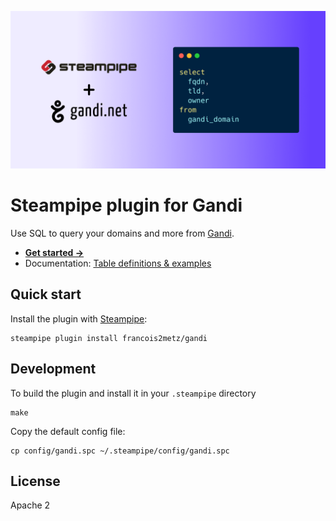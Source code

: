 ![Steampipe + Gandi](docs/gandi-social-graphic.png)

# Steampipe plugin for Gandi

Use SQL to query your domains and more from [Gandi][].

- **[Get started →](docs/index.md)**
- Documentation: [Table definitions & examples](docs/tables)

## Quick start

Install the plugin with [Steampipe][]:

    steampipe plugin install francois2metz/gandi

## Development

To build the plugin and install it in your `.steampipe` directory

    make

Copy the default config file:

    cp config/gandi.spc ~/.steampipe/config/gandi.spc

## License

Apache 2

[steampipe]: https://steampipe.io
[gandi]: https://www.gandi.net/
